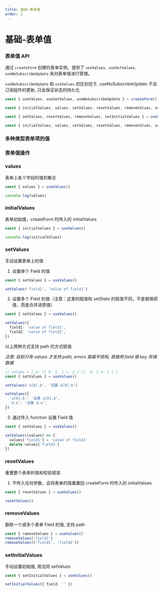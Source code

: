 ```yaml
---
title: 基础-表单值
order: 2
---
```


# 基础-表单值

### 表单值 API

通过 `createForm` 创建的表单实例，提供了 `useValues、useSetValues、useNoSubscribeUpdate` 来对表单值进行管理。

`useNoSubscribeUpdate` 和 `useValues` 的区别在于, useNoSubscribeUpdate 不会订阅组件的更新, 只会保证状态的持久化

```typescript
const { useValues, useSetValues, useNoSubscribeUpdate } = createForm()

const { initialValues, values, setValues, resetValues, removeValues, setInitialValues } = useValues()

const { setValues, resetValues, removeValues, setInitialValues } = useSetValues()

const { initialValues, values, setValues, resetValues, removeValues, setInitialValues } = useNoSubscribeUpdate()
```

### 多种类型表单项的值

<code src="./demo/use-values/demo1.tsx"></code>

### 表单值操作

<code src="./demo/use-values/demo2.tsx"></code>

### values

表单上各个字段的值的集合

```typescript
const { values } = useValues()

console.log(values)
```

### initialValues

表单初始值，createForm 时传入的 initialValues

```typescript
const { initialValues } = useValues()

console.log(initialValues)
```

### setValues

手动设置表单上的值

1. 设置单个 Field 的值

```typescript
const { setValues } = useValues()

setValues('field1', 'value of field1')
```

2. 设置多个 Field 的值（注意：这里的赋值和 setState 的赋值不同，不是替换原值，而是合并进原值）

```typescript
const { setValues } = useValues()

setValues({
  field1: 'value of field1',
  field2: 'value of field2',
})
```

以上两种方式支持 path 的方式赋值

_注意: 目前只有 values 才支持 path, errors 是扁平结构, 直接用 field 做 key 存储数据_
```typescript
// values = { a: [{ b: 1, { c: 2 } }], d: { e: 1 } }
const { setValues } = useValues()

setValues('a[0].b', '设置 a[0].b')

setValues({
  'a[0].b': '设置 a[0].b',
  'd.e': '设置 d.e',
})
```

3. 通过传入 function 设置 Field 值

```typescript
const { setValues } = useValues()

setValues((values) => {
  values['field1'] = 'value of field1'
  delete values['field2']
})
```

### resetValues

重置整个表单的值和校验错误

1. 不传入任何参数，会将表单的值重置回 createForm 时传入的 initialValues

```typescript
const { resetValues } = useValues()

resetValues()
```

### removeValues

删除一个或多个表单 Field 的值, 支持 path

```typescript
const { removeValues } = useValues()
removeValues('field1')
removeValues(['field1', 'field2'])
```

### setInitialValues

手动设置初始值, 用法同 setValues

```typescript
const { setInitialValues } = useValues()

setInitialValues({ field: '' })
```

